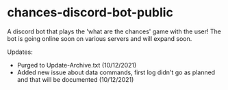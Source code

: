 # chances-discord-bot-public
A discord bot that plays the 'what are the chances' game with the user! The bot is going online soon on various servers and will expand soon.

Updates:
- Purged to Update-Archive.txt (10/12/2021)
- Added new issue about data commands, first log didn't go as planned and that will be documented (10/12/2021)
